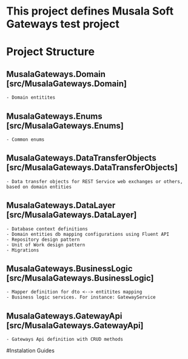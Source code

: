# This project defines Musala Soft Gateways test project

# Project Structure
## MusalaGateways.Domain [src/MusalaGateways.Domain]
	- Domain entitites
## MusalaGateways.Enums [src/MusalaGateways.Enums]
	- Common enums
## MusalaGateways.DataTransferObjects [src/MusalaGateways.DataTransferObjects]
	- Data transfer objects for REST Service web exchanges or others, based on domain entities
## MusalaGateways.DataLayer [src/MusalaGateways.DataLayer]
	- Database context definitions
	- Domain entities db mapping configurations using Fluent API
	- Repository design pattern
	- Unit of Work design pattern
	- Migrations
## MusalaGateways.BusinessLogic [src/MusalaGateways.BusinessLogic]
	- Mapper definition for dto <--> entitites mapping
	- Business logic services. For instance: GatewayService
## MusalaGateways.GatewayApi [src/MusalaGateways.GatewayApi]
	- Gateways Api definition with CRUD methods

#Instalation Guides
